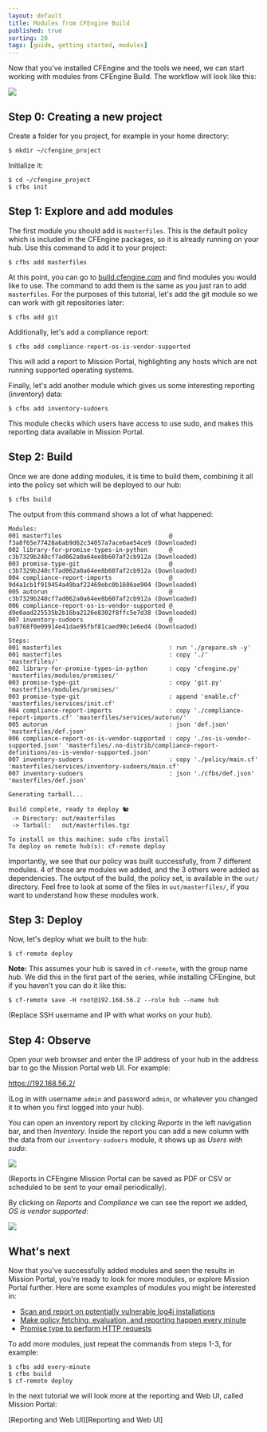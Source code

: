 ```yaml
---
layout: default
title: Modules from CFEngine Build
published: true
sorting: 20
tags: [guide, getting started, modules]
---
```


Now that you've installed CFEngine and the tools we need, we can start working with modules from CFEngine Build.
The workflow will look like this:

![](workflow.png)

## Step 0: Creating a new project

Create a folder for you project, for example in your home directory:

```
$ mkdir ~/cfengine_project
```

Initialize it:

```
$ cd ~/cfengine_project
$ cfbs init
```

## Step 1: Explore and add modules

The first module you should add is `masterfiles`.
This is the default policy which is included in the CFEngine packages, so it is already running on your hub.
Use this command to add it to your project:

```
$ cfbs add masterfiles
```

At this point, you can go to [build.cfengine.com](https://build.cfengine.com) and find modules you would like to use.
The command to add them is the same as you just ran to add `masterfiles`.
For the purposes of this tutorial, let's add the git module so we can work with git repositories later:

```
$ cfbs add git
```

Additionally, let's add a compliance report:

```
$ cfbs add compliance-report-os-is-vendor-supported
```

This will add a report to Mission Portal, highlighting any hosts which are not running supported operating systems.

Finally, let's add another module which gives us some interesting reporting (inventory) data:

```
$ cfbs add inventory-sudoers
```

This module checks which users have access to use sudo, and makes this reporting data available in Mission Portal.

## Step 2: Build

Once we are done adding modules, it is time to build them, combining it all into the policy set which will be deployed to our hub:

```
$ cfbs build
```

The output from this command shows a lot of what happened:

```
Modules:
001 masterfiles                              @ f3a8f65e77428a6ab9d62c34057a7ace6ae54ce9 (Downloaded)
002 library-for-promise-types-in-python      @ c3b7329b240cf7ad062a0a64ee8b607af2cb912a (Downloaded)
003 promise-type-git                         @ c3b7329b240cf7ad062a0a64ee8b607af2cb912a (Downloaded)
004 compliance-report-imports                @ 9d4a1cb1f919454a49baf22469ebc0b1606ae904 (Downloaded)
005 autorun                                  @ c3b7329b240cf7ad062a0a64ee8b607af2cb912a (Downloaded)
006 compliance-report-os-is-vendor-supported @ d9e0aad225535b2b16ba2126e8302f8ffc5e7d38 (Downloaded)
007 inventory-sudoers                        @ ba9768f0e09914e41dae95fbf81caed90c1e6ed4 (Downloaded)

Steps:
001 masterfiles                              : run './prepare.sh -y'
001 masterfiles                              : copy './' 'masterfiles/'
002 library-for-promise-types-in-python      : copy 'cfengine.py' 'masterfiles/modules/promises/'
003 promise-type-git                         : copy 'git.py' 'masterfiles/modules/promises/'
003 promise-type-git                         : append 'enable.cf' 'masterfiles/services/init.cf'
004 compliance-report-imports                : copy './compliance-report-imports.cf' 'masterfiles/services/autorun/'
005 autorun                                  : json 'def.json' 'masterfiles/def.json'
006 compliance-report-os-is-vendor-supported : copy './os-is-vendor-supported.json' 'masterfiles/.no-distrib/compliance-report-definitions/os-is-vendor-supported.json'
007 inventory-sudoers                        : copy './policy/main.cf' 'masterfiles/services/inventory-sudoers/main.cf'
007 inventory-sudoers                        : json './cfbs/def.json' 'masterfiles/def.json'

Generating tarball...

Build complete, ready to deploy 🐿
 -> Directory: out/masterfiles
 -> Tarball:   out/masterfiles.tgz

To install on this machine: sudo cfbs install
To deploy on remote hub(s): cf-remote deploy
```

Importantly, we see that our policy was built successfully, from 7 different modules.
4 of those are modules we added, and the 3 others were added as dependencies.
The output of the build, the policy set, is available in the `out/` directory.
Feel free to look at some of the files in `out/masterfiles/`, if you want to understand how these modules work.

## Step 3: Deploy

Now, let's deploy what we built to the hub:

```
$ cf-remote deploy
```

**Note:** This assumes your hub is saved in `cf-remote`, with the group name _hub_.
We did this in the first part of the series, while installing CFEngine, but if you haven't you can do it like this:

```
$ cf-remote save -H root@192.168.56.2 --role hub --name hub
```

(Replace SSH username and IP with what works on your hub).

## Step 4: Observe

Open your web browser and enter the IP address of your hub in the address bar to go the Mission Portal web UI.
For example:

https://192.168.56.2/

(Log in with username `admin` and password `admin`, or whatever you changed it to when you first logged into your hub).

You can open an inventory report by clicking _Reports_ in the left navigation bar, and then _Inventory_.
Inside the report you can add a new column with the data from our `inventory-sudoers` module, it shows up as _Users with sudo_:

![](inventory-sudoers.gif)

(Reports in CFEngine Mission Portal can be saved as PDF or CSV or scheduled to be sent to your email periodically).

By clicking on _Reports_ and _Compliance_ we can see the report we added, _OS is vendor supported_:

![](os-is-vendor-supported.gif)

## What's next

Now that you've successfully added modules and seen the results in Mission Portal, you're ready to look for more modules, or explore Mission Portal further.
Here are some examples of modules you might be interested in:

* [Scan and report on potentially vulnerable log4j installations](https://build.cfengine.com/modules/cve-2021-44228-log4j/)
* [Make policy fetching, evaluation, and reporting happen every minute](https://build.cfengine.com/modules/every-minute/)
* [Promise type to perform HTTP requests](https://build.cfengine.com/modules/promise-type-http/)

To add more modules, just repeat the commands from steps 1-3, for example:

```
$ cfbs add every-minute
$ cfbs build
$ cf-remote deploy
```

In the next tutorial we will look more at the reporting and Web UI, called Mission Portal:

[Reporting and Web UI][Reporting and Web UI]

